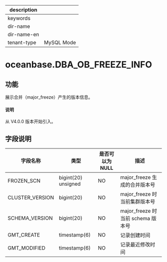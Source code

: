 |description||
|---|---|
|keywords||
|dir-name||
|dir-name-en||
|tenant-type|MySQL Mode|

# oceanbase.DBA_OB_FREEZE_INFO

## 功能

展示合并（major_freeze）产生的版本信息。

<main id="notice" type='explain'>
  <h4>说明</h4>
  <p>从 V4.0.0 版本开始引入。</p>
</main>

## 字段说明

| 字段名称 | 类型 | 是否可以为 NULL | 描述 |
| --- | --- | --- | --- |
| FROZEN_SCN | bigint(20) unsigned | NO | major_freeze 生成的合并版本号 |
| CLUSTER_VERSION | bigint(20) | NO | major_freeze 时当前集群版本号 |
| SCHEMA_VERSION | bigint(20) | NO | major_freeze 时当前 schema 版本号 |
| GMT_CREATE | timestamp(6) | NO | 记录创建时间 |
| GMT_MODIFIED | timestamp(6) | NO | 记录最近修改时间 |